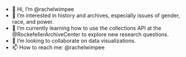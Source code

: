 - 👋 Hi, I’m @rachelwimpee
- 👀 I’m interested in history and archives, especially issues of gender, race, and power.
- 🌱 I’m currently learning how to use the collections API at the @RockefellerArchiveCenter to explore new research questions.
- 💞️ I’m looking to collaborate on data visualizations.
- 📫 How to reach me: @rachelwimpee

<!---
rachelwimpee/rachelwimpee is a ✨ special ✨ repository because its `README.md` (this file) appears on your GitHub profile.
You can click the Preview link to take a look at your changes.
--->
